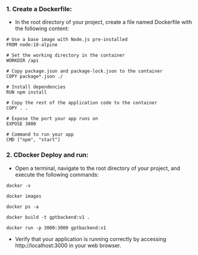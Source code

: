 <h3>1. Create a Dockerfile:</h3>

- In the root directory of your project, create a file named Dockerfile with the following content:

```
# Use a base image with Node.js pre-installed
FROM node:18-alpine

# Set the working directory in the container
WORKDIR /api

# Copy package.json and package-lock.json to the container
COPY package*.json ./

# Install dependencies
RUN npm install

# Copy the rest of the application code to the container
COPY . .

# Expose the port your app runs on
EXPOSE 3000

# Command to run your app
CMD ["npm", "start"]
```

<h3>2. CDocker Deploy and run:</h3>

- Open a terminal, navigate to the root directory of your project, and execute the following commands:

```
docker -v
```
```
docker images
```
```
docker ps -a
```
```
docker build -t gptbackend:v1 .
```
```
docker run -p 3000:3000 gptbackend:v1
```

- Verify that your application is running correctly by accessing http://localhost:3000 in your web browser.